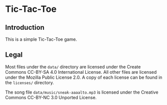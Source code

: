 # Tic-Tac-Toe
## Introduction
This is a simple Tic-Tac-Toe game.

## Legal
Most files under the `data/` directory are licensed under the Create Commons CC-BY-SA 4.0 International License. All
other files are licensed under the Mozilla Public License 2.0. A copy of each license can be found in the `licenses/` 
directory.

The song file `data/music/sneak-aaaalto.mp3` is licensed under the Creative Commons CC-BY-NC 3.0 Unported License.
